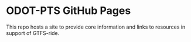 # ODOT-PTS GitHub Pages
This repo hosts a site to provide core information and links to resources in support of GTFS-ride.